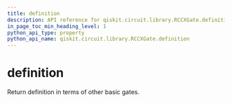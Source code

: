 ```yaml
---
title: definition
description: API reference for qiskit.circuit.library.RCCXGate.definition
in_page_toc_min_heading_level: 1
python_api_type: property
python_api_name: qiskit.circuit.library.RCCXGate.definition
---
```


# definition

Return definition in terms of other basic gates.

